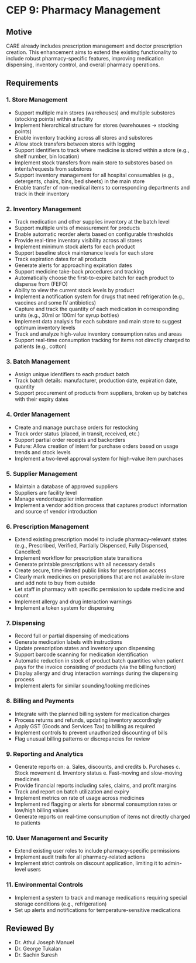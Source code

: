 # CEP 9: Pharmacy Management

## Motive

CARE already includes prescription management and doctor prescription creation. This enhancement aims to extend the existing functionality to include robust pharmacy-specific features, improving medication dispensing, inventory control, and overall pharmacy operations.

## Requirements

### 1. Store Management

- Support multiple main stores (warehouses) and multiple substores (stocking points) within a facility
- Implement hierarchical structure for stores (warehouses -> stocking points)
- Enable inventory tracking across all stores and substores
- Allow stock transfers between stores with logging
- Support identifiers to track where medicine is stored within a store (e.g., shelf number, bin location)
- Implement stock transfers from main store to substores based on intents/requests from substores
- Support inventory management for all hospital consumables (e.g., detergents, chairs, bins, bed sheets) in the main store
- Enable transfer of non-medical items to corresponding departments and track in their inventory

### 2. Inventory Management

- Track medication and other supplies inventory at the batch level
- Support multiple units of measurement for products
- Enable automatic reorder alerts based on configurable thresholds
- Provide real-time inventory visibility across all stores
- Implement minimum stock alerts for each product
- Support baseline stock maintenance levels for each store
- Track expiration dates for all products
- Generate alerts for approaching expiration dates
- Support medicine take-back procedures and tracking
- Automatically choose the first-to-expire batch for each product to dispense from (FEFO)
- Ability to view the current stock levels by product
- Implement a notification system for drugs that need refrigeration (e.g., vaccines and some IV antibiotics)
- Capture and track the quantity of each medication in corresponding units (e.g., 30ml or 100ml for syrup bottles)
- Implement data analysis for each substore and main store to suggest optimum inventory levels
- Track and analyze high-value inventory consumption rates and areas
- Support real-time consumption tracking for items not directly charged to patients (e.g., cotton)

### 3. Batch Management

- Assign unique identifiers to each product batch
- Track batch details: manufacturer, production date, expiration date, quantity
- Support procurement of products from suppliers, broken up by batches with their expiry dates

### 4. Order Management

- Create and manage purchase orders for restocking
- Track order status (placed, in transit, received, etc.)
- Support partial order receipts and backorders
- Future: Allow creation of intent for purchase orders based on usage trends and stock levels
- Implement a two-level approval system for high-value item purchases

### 5. Supplier Management

- Maintain a database of approved suppliers
- Suppliers are facility level
- Manage vendor/supplier information
- Implement a vendor addition process that captures product information and source of vendor introduction

### 6. Prescription Management

- Extend existing prescription model to include pharmacy-relevant states
  (e.g., Prescribed, Verified, Partially Dispensed, Fully Dispensed, Cancelled)
- Implement workflow for prescription state transitions
- Generate printable prescriptions with all necessary details
- Create secure, time-limited public links for prescription access
- Clearly mark medicines on prescriptions that are not available in-store and add note to buy from outside
- Let staff in pharmacy with specific permission to update medicine and count
- Implement allergy and drug interaction warnings
- Implement a token system for dispensing

### 7. Dispensing

- Record full or partial dispensing of medications
- Generate medication labels with instructions
- Update prescription states and inventory upon dispensing
- Support barcode scanning for medication identification
- Automatic reduction in stock of product batch quantities when patient pays for the invoice consisting of products (via the billing function)
- Display allergy and drug interaction warnings during the dispensing process
- Implement alerts for similar sounding/looking medicines

### 8. Billing and Payments

- Integrate with the planned billing system for medication charges
- Process returns and refunds, updating inventory accordingly
- Apply GST (Goods and Services Tax) to billing as required
- Implement controls to prevent unauthorized discounting of bills
- Flag unusual billing patterns or discrepancies for review

### 9. Reporting and Analytics

- Generate reports on:
  a. Sales, discounts, and credits
  b. Purchases
  c. Stock movement
  d. Inventory status
  e. Fast-moving and slow-moving medicines
- Provide financial reports including sales, claims, and profit margins
- Track and report on batch utilization and expiry
- Implement metrics on rate of usage across medicines
- Implement red flagging or alerts for abnormal consumption rates or low/high billing values
- Generate reports on real-time consumption of items not directly charged to patients

### 10. User Management and Security

- Extend existing user roles to include pharmacy-specific permissions
- Implement audit trails for all pharmacy-related actions
- Implement strict controls on discount application, limiting it to admin-level users

### 11. Environmental Controls

- Implement a system to track and manage medications requiring special storage conditions (e.g., refrigeration)
- Set up alerts and notifications for temperature-sensitive medications

## Reviewed By

- Dr. Athul Joseph Manuel
- Dr. George Tukalan
- Dr. Sachin Suresh
